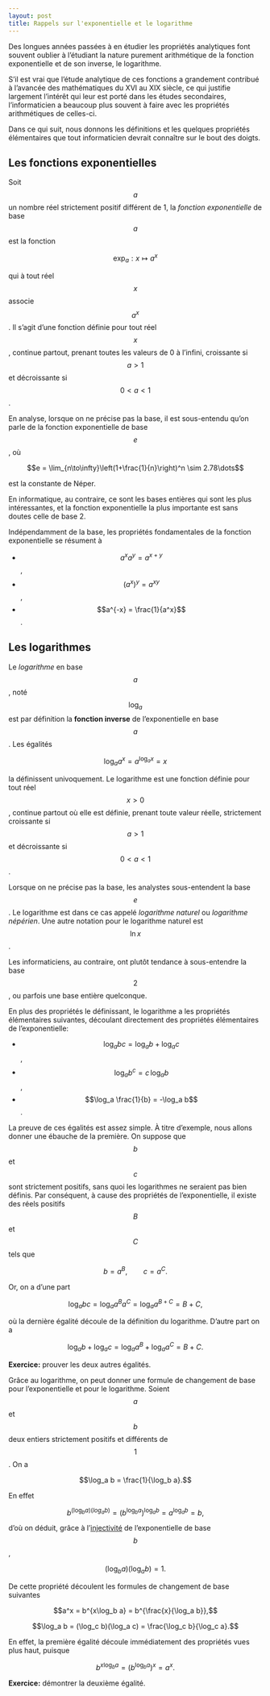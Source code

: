 ```yaml
---
layout: post
title: Rappels sur l'exponentielle et le logarithme
---
```


Des longues années passées à en étudier les propriétés analytiques font
souvent oublier à l’étudiant la nature purement arithmétique de la
fonction exponentielle et de son inverse, le logarithme.

S’il est vrai que l’étude analytique de ces fonctions a grandement
contribué à l’avancée des mathématiques du XVI au XIX siècle, ce qui
justifie largement l’intérêt qui leur est porté dans les études
secondaires, l’informaticien a beaucoup plus souvent à faire avec les
propriétés arithmétiques de celles-ci.

Dans ce qui suit, nous donnons les définitions et les quelques
propriétés élémentaires que tout informaticien devrait connaître sur le
bout des doigts.

## Les fonctions exponentielles

Soit $$a$$ un nombre réel strictement positif différent de 1, la *fonction
exponentielle* de base $$a$$ est la fonction

$$\exp_a : x \mapsto a^x$$

qui à tout réel $$x$$ associe $$a^x$$. Il s’agit d’une fonction définie pour
tout réel $$x$$, continue partout, prenant toutes les valeurs de 0 à
l’infini, croissante si $$a > 1$$ et décroissante si $$0 < a < 1$$.

En analyse, lorsque on ne précise pas la base, il est sous-entendu qu’on
parle de la fonction exponentielle de base $$e$$, où

$$e = \lim_{n\to\infty}\left(1+\frac{1}{n}\right)^n \sim 2.78\dots$$

est la constante de Néper.

En informatique, au contraire, ce sont les bases entières qui sont les
plus intéressantes, et la fonction exponentielle la plus importante est
sans doutes celle de base 2.

Indépendamment de la base, les propriétés fondamentales de la fonction
exponentielle se résument à

-   $$a^x a^y = a^{x+y}$$,
-   $$(a^x)^y = a^{xy}$$,
-   $$a^{-x} = \frac{1}{a^x}$$.

## Les logarithmes

Le *logarithme* en base $$a$$, noté $$\log_a$$ est par définition la
**fonction inverse** de l’exponentielle en base $$a$$. Les égalités

$$\log_a a^x = a^{\log_a x} = x$$

la définissent univoquement. Le logarithme est une fonction définie pour
tout réel $$x > 0$$, continue partout où elle est définie, prenant toute
valeur réelle, strictement croissante si $$a>1$$ et décroissante si
$$0 < a < 1$$.

Lorsque on ne précise pas la base, les analystes sous-entendent la base
$$e$$. Le logarithme est dans ce cas appelé *logarithme naturel* ou
*logarithme népérien*. Une autre notation pour le logarithme naturel est
$$\ln x$$.

Les informaticiens, au contraire, ont plutôt tendance à sous-entendre la
base $$2$$, ou parfois une base entière quelconque.

En plus des propriétés le définissant, le logarithme a les propriétés
élémentaires suivantes, découlant directement des propriétés
élémentaires de l’exponentielle:

-   $$\log_a bc = \log_a b + \log_a c$$,
-   $$\log_a b^c = c\,\log_a b$$,
-   $$\log_a \frac{1}{b} = -\log_a b$$.

La preuve de ces égalités est assez simple. À titre d’exemple, nous
allons donner une ébauche de la première. On suppose que $$b$$ et $$c$$ sont
strictement positifs, sans quoi les logarithmes ne seraient pas bien
définis. Par conséquent, à cause des propriétés de l’exponentielle, il
existe des réels positifs $$B$$ et $$C$$ tels que

$$b = a^B,\qquad c = a^C.$$

Or, on a d’une part

$$\log_a bc = \log_a a^B a^C = \log_a a^{B+C} = B+C,$$

où la dernière égalité découle de la définition du logarithme. D’autre
part on a

$$\log_a b + \log_a c = \log_a a^B + \log_a a^C = B+C.$$

**Exercice:** prouver les deux autres égalités.

Grâce au logarithme, on peut donner une formule de changement de base
pour l’exponentielle et pour le logarithme. Soient $$a$$ et $$b$$ deux
entiers strictement positifs et différents de $$1$$. On a

$$\log_a b = \frac{1}{\log_b a}.$$

En effet

$$b^{(\log_b a)(log_a b)} = \left(b^{\log_b a}\right)^{\log_a b} = a^{\log_a b} = b,$$

d’où on déduit, grâce à
l’[injectivité](Fonction#injectivité-surjectivité-bijectivité) de
l’exponentielle de base $$b$$,

$$(\log_b a)(\log_a b) = 1.$$

De cette propriété découlent les formules de changement de base
suivantes

$$a^x = b^{x\log_b a} = b^{\frac{x}{\log_a b}},$$

$$\log_a b = (\log_c b)(\log_a c) = \frac{\log_c b}{\log_c a}.$$

En effet, la première égalité découle immédiatement des propriétés vues
plus haut, puisque

$$b^{x\log_b a} = (b^{\log_b a})^x = a^x.$$

**Exercice:** démontrer la deuxième égalité.
